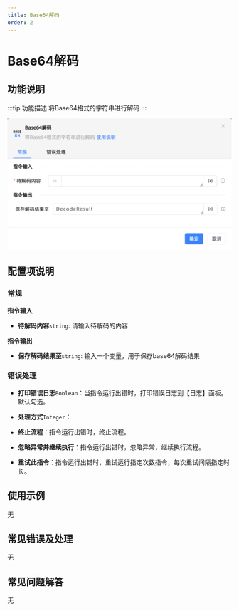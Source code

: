 ```yaml
---
title: Base64解码
order: 2
---
```


# Base64解码

## 功能说明

:::tip 功能描述
将Base64格式的字符串进行解码
:::

![Base64解码](../../../assets/Base64解码_command.png)

## 配置项说明

### 常规

**指令输入**

- **待解码内容**`string`: 请输入待解码的内容


**指令输出**

- **保存解码结果至**`string`: 输入一个变量，用于保存base64解码结果

### 错误处理

- **打印错误日志**`Boolean`：当指令运行出错时，打印错误日志到【日志】面板。默认勾选。

- **处理方式**`Integer`：

 - **终止流程**：指令运行出错时，终止流程。

 - **忽略异常并继续执行**：指令运行出错时，忽略异常，继续执行流程。

 - **重试此指令**：指令运行出错时，重试运行指定次数指令，每次重试间隔指定时长。

## 使用示例
无

## 常见错误及处理

无

## 常见问题解答

无

